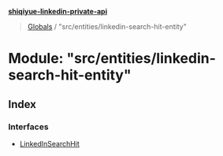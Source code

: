**[shiqiyue-linkedin-private-api](../README.md)**

> [Globals](../globals.md) / "src/entities/linkedin-search-hit-entity"

# Module: "src/entities/linkedin-search-hit-entity"

## Index

### Interfaces

* [LinkedInSearchHit](../interfaces/_src_entities_linkedin_search_hit_entity_.linkedinsearchhit.md)
